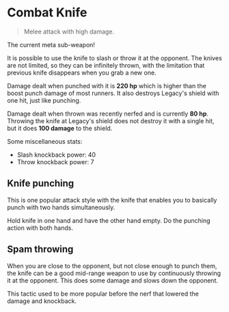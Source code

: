 
# Combat Knife

> Melee attack with high damage.

The current meta sub-weapon!

It is possible to use the knife to slash or throw it at the opponent. The knives are not limited, so they can be infinitely thrown, with the limitation that previous knife disappears when you grab a new one.

Damage dealt when punched with it is **220 hp** which is higher than the boost punch damage of most runners. It also destroys Legacy's shield with one hit, just like punching. 

Damage dealt when thrown was recently nerfed and is currently **80 hp**. Throwing the knife at Legacy's shield does not destroy it with a single hit, but it does **100 damage** to the shield.

Some miscellaneous stats:

* Slash knockback power: 40
* Throw knockback power: 7


## Knife punching

This is one popular attack style with the knife that enables you to basically punch with two hands simultaneously.

Hold knife in one hand and have the other hand empty. Do the punching action with both hands.

## Spam throwing

When you are close to the opponent, but not close enough to punch them, the knife can be a good mid-range weapon to use by continuously throwing it at the opponent. This does some damage and slows down the opponent. 

This tactic used to be more popular before the nerf that lowered the damage and knockback.




